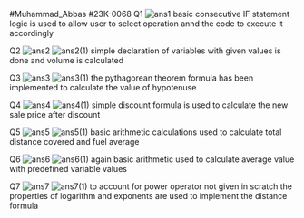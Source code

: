#Muhammad_Abbas
#23K-0068
Q1
![ans1](https://github.com/muhammad1234-max/PfFall23/assets/75746019/d64cfc9a-1b1c-4671-bfca-1fcc8b49ea0d)
basic consecutive IF statement logic is used to allow user to select operation annd the code to execute it accordingly

Q2
![ans2](https://github.com/muhammad1234-max/PfFall23/assets/75746019/d540ce0e-95bc-4821-807d-d08783683a3d)
![ans2(1)](https://github.com/muhammad1234-max/PfFall23/assets/75746019/ee113b3e-1099-490f-a11f-08eb84457b8b)
simple declaration of variables with given values is done and volume is calculated

Q3
![ans3](https://github.com/muhammad1234-max/PfFall23/assets/75746019/88fa02b1-0f0f-46df-b023-c6c680493bfa)
![ans3(1)](https://github.com/muhammad1234-max/PfFall23/assets/75746019/c42a645a-47d7-4062-9721-73a2db93a185)
the pythagorean theorem formula has been implemented to calculate the value of hypotenuse

Q4
![ans4](https://github.com/muhammad1234-max/PfFall23/assets/75746019/1932a549-2a01-4806-ae76-f8c9d9ddce99)
![ans4(1)](https://github.com/muhammad1234-max/PfFall23/assets/75746019/4c5f5dc5-c759-42e7-bf59-a72678c2d8f4)
simple discount formula is used to calculate the new sale price after discount


Q5
![ans5](https://github.com/muhammad1234-max/PfFall23/assets/75746019/a2759d4d-ee51-424a-ba70-2b0a8ecd26ef)
![ans5(1)](https://github.com/muhammad1234-max/PfFall23/assets/75746019/00a9cbec-0bb7-4d64-be39-91ea5d0f0063)
basic arithmetic calculations used to calculate total distance covered and fuel average

Q6
![ans6](https://github.com/muhammad1234-max/PfFall23/assets/75746019/c35c4269-908f-497b-b3af-ed5bcced8c78)
![ans6(1)](https://github.com/muhammad1234-max/PfFall23/assets/75746019/392bd72c-c1b8-47ba-96b0-dd47d0ef92a7)
again basic arithmetic used to calculate average value with predefined variable values

Q7
![ans7](https://github.com/muhammad1234-max/PfFall23/assets/75746019/efea0f39-4c64-4dc9-a5d0-ffd6bd728ebe)
![ans7(1)](https://github.com/muhammad1234-max/PfFall23/assets/75746019/9d8c28bc-5866-4d77-9dba-ecd72d986200)
to account for power operator not given in scratch the properties of logarithm and exponents are used to implement the distance formula


